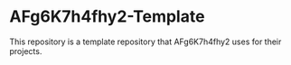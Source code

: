 # AFg6K7h4fhy2-Template
This repository is a template repository that AFg6K7h4fhy2 uses for their projects.
